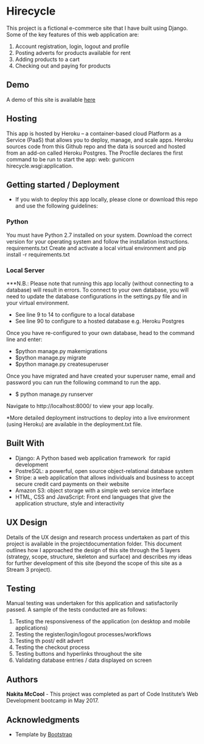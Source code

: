 # Hirecycle 

This project is a fictional e-commerce site that I have built using Django. Some of the key features of this web application are:
1.	Account registration, login, logout and profile
2.	Posting adverts for products available for rent
3.	Adding products to a cart
4.	Checking out and paying for products

## Demo

A demo of this site is available [here](https://hirecycle-ecomm-site.herokuapp.com/)

## Hosting

This app is hosted by Heroku – a container-based cloud Platform as a Service (PaaS) that allows you to deploy, manage, 
and scale apps. Heroku sources code from this Github repo and the data is sourced and hosted from an add-on called Heroku Postgres. 
The Procfile declares the first command to be run to start the app: web: gunicorn hirecycle.wsgi:application.


## Getting started / Deployment

* If you wish to deploy this app locally, please clone or download this repo and use the following guidelines:

### Python
You must have Python 2.7 installed on your system. Download the correct version for your operating system and follow the installation instructions.
requirements.txt
Create and activate a local virtual environment and pip install -r requirements.txt

### Local Server
***N.B.: Please note that running this app locally (without connecting to a database) will result in errors. To connect to your own database, you will need to update the database configurations in the settings.py file and in your virtual environment. 
* See line 9 to 14 to configure to a local database
* See line 90 to configure to a hosted database e.g. Heroku Postgres

Once you have re-configured to your own database, head to the command line and enter:
* $python manage.py makemigrations
* $python manage.py migrate
* $python manage.py createsuperuser

Once you have migrated and have created your superuser name, email and password you can run the following command to run the app.
* $ python manage.py runserver

Navigate to http://localhost:8000/ to view your app locally.

*More detailed deployment instructions to deploy into a live environment (using Heroku) are available in the deployment.txt file.

## Built With

* Django: A Python based web application framework  for rapid development
* PostreSQL: a powerful, open source object-relational database system
* Stripe: a web application that allows individuals and business to accept secure credit card payments on their website
* Amazon S3: object storage with a simple web service interface 
* HTML, CSS and JavaScript: Front end languages that give the application structure, style and interactivity

## UX Design

Details of the UX design and research process undertaken as part of this project is available in the 
projectdocumentation folder. This document outlines how I approached the design of this site through the 
5 layers (strategy, scope, structure, skeleton and surface) and describes 
my ideas for further development of this site (beyond the scope of this site as a Stream 3 project).

## Testing

Manual testing was undertaken for this application and satisfactorily passed. A sample of the tests conducted are as follows:
1.	Testing the responsiveness of the application (on desktop and mobile applications)
2.	Testing the register/login/logout processes/workflows
3.	Testing th post/ edit advert
4.	Testing the checkout process
5.	Testing buttons and hyperlinks throughout the site
6.	Validating database entries / data displayed on screen


## Authors

**Nakita McCool** - This project was completed as part of Code Institute’s Web Development bootcamp in May 2017.

## Acknowledgments

* Template by [Bootstrap](https://startbootstrap.com/)

